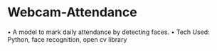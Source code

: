 # Webcam-Attendance
• A model to mark daily attendance by detecting faces. • Tech Used: Python, face recognition, open cv library
